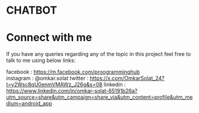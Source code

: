 # CHATBOT

<h1>Connect with me</h1>
If you have any queries regarding any of the topic in this project feel free to talk to me using below links:<br>

facebook : https://m.facebook.com/proogramminghub<br>
instagram : @omkar.solat
twitter :  https://x.com/OmkarSolat_24?t=y2Wsc8qU0enmVMAWz_J26g&s=08
linkedin : https://www.linkedin.com/in/omkar-solat-65191b26a?utm_source=share&utm_campaign=share_via&utm_content=profile&utm_medium=android_app









